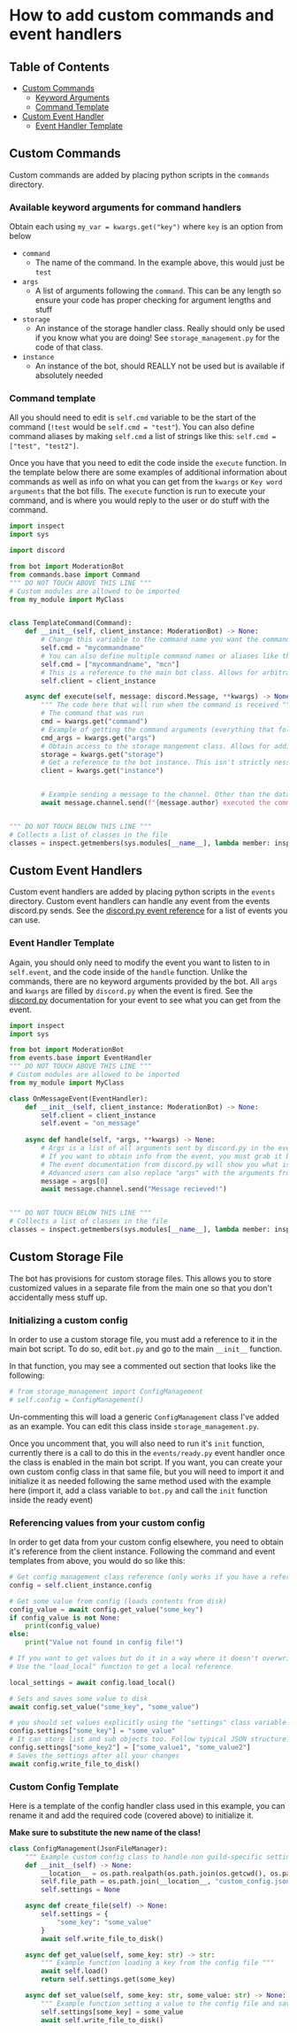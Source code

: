 # How to add custom commands and event handlers

## Table of Contents

- [Custom Commands](#custom-commands)
  - [Keyword Arguments](#available-keyword-arguments-for-command-handlers)
  - [Command Template](#command-template)
- [Custom Event Handler](#custom-event-handlers)
  - [Event Handler Template](#event-handler-template)

## Custom Commands

Custom commands are added by placing python scripts in the `commands` directory.

### Available keyword arguments for command handlers

Obtain each using `my_var = kwargs.get("key")` where `key` is an option from below

- `command`
  - The name of the command. In the example above, this would just be `test`
- `args`
  - A list of arguments following the `command`. This can be any length so ensure your code has proper checking for argument lengths and stuff
- `storage`
  - An instance of the storage handler class. Really should only be used if you know what you are doing! See `storage_management.py` for the code of that class.
- `instance`
  - An instance of the bot, should REALLY not be used but is available if absolutely needed

### Command template

All you should need to edit is `self.cmd` variable to be the start of the command (`!test` would be `self.cmd = "test"`). You can also define command aliases by making `self.cmd` a list of strings like this: `self.cmd = ["test", "test2"]`.

Once you have that you need to edit the code inside the `execute` function. In the template below there are some examples of additional information about commands as well as info on what you can get from the `kwargs` or `Key word arguments` that the bot fills. The `execute` function is run to execute your command, and is where you would reply to the user or do stuff with the command.

```py
import inspect
import sys

import discord

from bot import ModerationBot
from commands.base import Command
""" DO NOT TOUCH ABOVE THIS LINE """
# Custom modules are allowed to be imported
from my_module import MyClass


class TemplateCommand(Command):
    def __init__(self, client_instance: ModerationBot) -> None:
        # Change this variable to the command name you want the command to use. CaSe SeNsItIvE!
        self.cmd = "mycommandname"
        # You can also define multiple command names or aliases like this:
        self.cmd = ["mycommandname", "mcn"]
        # This is a reference to the main bot class. Allows for arbitrary access in case your command needs something specific that cannot be obtained from the kwargs. Really not recommended that you mess with this unless you know what you are doing!
        self.client = client_instance

    async def execute(self, message: discord.Message, **kwargs) -> None:
        """ The code here that will run when the command is received """
        # The command that was run
        cmd = kwargs.get("command")
        # Example of getting the command arguments (everything that follows "!cmd")
        cmd_args = kwargs.get("args")
        # Obtain access to the storage mangement class. Allows for adding custom user data storage. USE AT YOUR OWN RISK!
        storage = kwargs.get("storage")
        # Get a reference to the bot instance. This isn't strictly nessecary as the client instance is stored above in self.client, but is here for backwards compatibility.
        client = kwargs.get("instance")


        # Example sending a message to the channel. Other than the data you can obtain from the kwargs and message, you have FULL access to the discord.py api here.
        await message.channel.send(f"{message.author} executed the command: {cmd} with arguments {cmd_args}")


""" DO NOT TOUCH BELOW THIS LINE """
# Collects a list of classes in the file
classes = inspect.getmembers(sys.modules[__name__], lambda member: inspect.isclass(member) and member.__module__ == __name__)

```

## Custom Event Handlers

Custom event handlers are added by placing python scripts in the `events` directory. Custom event handlers can handle any event from the events discord.py sends. See the [discord.py event reference](https://discordpy.readthedocs.io/en/stable/api.html#event-reference) for a list of events you can use.

### Event Handler Template

Again, you should only need to modify the event you want to listen to in `self.event`, and the code inside of the `handle` function. Unlike the commands, there are no keyword arguments provided by the bot. All `args` and `kwargs` are filled by `discord.py` when the event is fired. See the [discord.py](https://discordpy.readthedocs.io/en/stable/api.html) documentation for your event to see what you can get from the event.

```py
import inspect
import sys

from bot import ModerationBot
from events.base import EventHandler
""" DO NOT TOUCH ABOVE THIS LINE """
# Custom modules are allowed to be imported
from my_module import MyClass

class OnMessageEvent(EventHandler):
    def __init__(self, client_instance: ModerationBot) -> None:
        self.client = client_instance
        self.event = "on_message"
    
    async def handle(self, *args, **kwargs) -> None:
        # Args is a list of all arguments sent by discord.py in the event. 
        # If you want to obtain info from the event, you must grab it by it's index. 
        # The event documentation from discord.py will show you what is passed with the event and it will be in that order from the list. 
        # Advanced users can also replace "args" with the arguments from the event. (in this example, remove *args and use message in its place)
        message = args[0]
        await message.channel.send("Message recieved!")


""" DO NOT TOUCH BELOW THIS LINE """
# Collects a list of classes in the file
classes = inspect.getmembers(sys.modules[__name__], lambda member: inspect.isclass(member) and member.__module__ == __name__)

```

## Custom Storage File

The bot has provisions for custom storage files. This allows you to store customized values in a separate file from the main one so that you don't accidentally mess stuff up.

### Initializing a custom config

In order to use a custom storage file, you must add a reference to it in the main bot script. To do so, edit `bot.py` and go to the main `__init__` function.

In that function, you may see a commented out section that looks like the following:

```python
# from storage_management import ConfigManagement
# self.config = ConfigManagement()
```

Un-commenting this will load a generic `ConfigManagement` class I've added as an example. You can edit this class inside `storage_management.py`.

Once you uncomment that, you will also need to run it's `init` function, currently there is a call to do this in the `events/ready.py` event handler once the class is enabled in the main bot script. If you want, you can create your own custom config class in that same file, but you will need to import it and initialize it as needed following the same method used with the example here (import it, add a class variable to `bot.py` and call the `init` function inside the ready event)

### Referencing values from your custom config

In order to get data from your custom config elsewhere, you need to obtain it's reference from the client instance. Following the command and event templates from above, you would do so like this:

```python
# Get config management class reference (only works if you have a reference to the client instance stored in "self.client_instance")
config = self.client_instance.config

# Get some value from config (loads contents from disk)
config_value = await config.get_value("some_key")
if config_value is not None:
    print(config_value)
else:
    print("Value not found in config file!")

# If you want to get values but do it in a way where it doesn't overwrite changes in the stored class values
# Use the "load_local" function to get a local reference

local_settings = await config.load_local()

# Sets and saves some value to disk
await config.set_value("some_key", "some_value")

# you should set values explicitly using the "settings" class variable of your custom config if you want to set more than one value
config.settings["some_key"] = "some_value"
# It can store list and sub objects too. Follow typical JSON structure!
config.settings["some_key2"] = ["some_value1", "some_value2"]
# Saves the settings after all your changes
await config.write_file_to_disk()

```

### Custom Config Template

Here is a template of the config handler class used in this example, you can rename it and add the required code (covered above) to initialize it.

**Make sure to substitute the new name of the class!**

```python
class ConfigManagement(JsonFileManager):
    """ Example custom config class to handle non guild-specific settings for customized features of the bot """
    def __init__(self) -> None:
        __location__ = os.path.realpath(os.path.join(os.getcwd(), os.path.dirname(__file__)))
        self.file_path = os.path.join(__location__, "custom_config.json")
        self.settings = None

    async def create_file(self) -> None:
        self.settings = {
            "some_key": "some_value"
        }
        await self.write_file_to_disk()

    async def get_value(self, some_key: str) -> str:
        """ Example function loading a key from the config file """
        await self.load()
        return self.settings.get(some_key)

    async def set_value(self, some_key: str, some_value: str) -> None:
        """ Example function setting a value to the config file and saving it to disk """
        self.settings[some_key] = some_value
        await self.write_file_to_disk()

```
